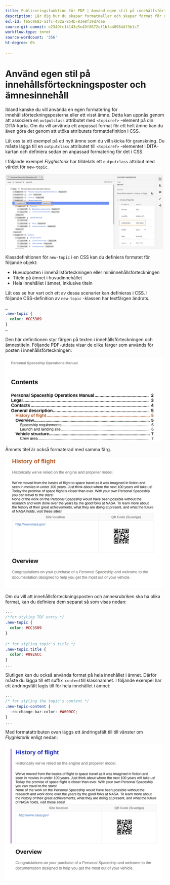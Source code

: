 ```yaml
---
title: Publiceringsfunktion för PDF | Använd egen stil på innehållsförteckningsposter och ämnesinnehåll
description: Lär dig hur du skapar formatmallar och skapar format för ditt innehåll.
exl-id: f65c9683-a1fc-432a-854b-83e8f39d7dae
source-git-commit: e2349fc14143e5e49f8672ef1bfa48984df3b1c7
workflow-type: tm+mt
source-wordcount: '356'
ht-degree: 0%

---
```


# Använd egen stil på innehållsförteckningsposter och ämnesinnehåll

Ibland kanske du vill använda en egen formatering för innehållsförteckningsposterna eller ett visst ämne. Detta kan uppnås genom att associera en `outputclass` attributet med `<topicref>` -element på din DITA-karta. Om du vill använda ett anpassat format för ett helt ämne kan du även göra det genom att utöka attributets formatdefinition i CSS.

Låt oss ta ett exempel på ett nytt ämne som du vill skicka för granskning. Du måste lägga till en `outputclass` attributet till `<topicref>` -elementet i DITA-kartan och definiera sedan en anpassad formatering för det i CSS.

I följande exempel *Flyghistorik* har tilldelats ett `outputclass` attribut med värdet för `new-topic`.

<img src="./assets/new-topic-attribute-in-map.png" width="500">

Klassdefinitionen för `new-topic` i en CSS kan du definiera formatet för följande objekt:
* Huvudposten i innehållsförteckningen eller miniinnehållsförteckningen
* Titeln på ämnet i huvudinnehållet
* Hela innehållet i ämnet, inklusive titeln

Låt oss se hur vart och ett av dessa scenarier kan definieras i CSS. I följande CSS-definition av `new-topic` -klassen har textfärgen ändrats.

```css
…
.new-topic {
  color: #CC5309
}
…
```

Den här definitionen styr färgen på texten i innehållsförteckningen och ämnestiteln. Följande PDF-utdata visar de olika färger som används för posten i innehållsförteckningen:

<img src="./assets/pdf-output-toc-entry.jpg" width="500">

Ämnets titel är också formaterad med samma färg.

<img src="./assets/pdf-output-topic-title.jpg" width="500">

Om du vill att innehållsförteckningsposten och ämnesrubriken ska ha olika format, kan du definiera dem separat så som visas nedan:

```css
...
/*for styling TOC entry */
.new-topic {
  color: #CC3509
}

/* for styling topic's title */
.new-topic.title {
  color: #092ACC
}
...
```

Slutligen kan du också använda format på hela innehållet i ämnet. Därför måste du lägga till ett suffix`-content`till klassnamnet. I följande exempel har ett ändringsfält lagts till för hela innehållet i ämnet:

```css
...
/* for styling the topic's content */
.new-topic-content {
  -ro-change-bar-color: #A609CC;
}
...
```

Med formatattributen ovan läggs ett ändringsfält till till vänster om *Flyghistorik* enligt nedan:

<img src="./assets/pdf-output-topic-content.jpg" width="500">

